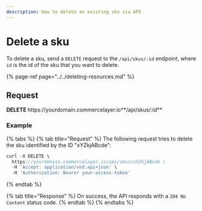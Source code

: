 ```yaml
---
description: How to delete an existing sku via API
---
```


# Delete a sku

To delete a sku, send a `DELETE` request to the `/api/skus/:id` endpoint, where `id` is the id of the sku that you want to delete.

{% page-ref page="../../deleting-resources.md" %}

## Request

**DELETE** https://<i></i>yourdomain.commercelayer.io**/api/skus/:id**

### Example

{% tabs %}
{% tab title="Request" %}
The following request tries to delete the sku identified by the ID "xYZkjABcde":

```javascript
curl -X DELETE \
  https://yourdomain.commercelayer.io/api/skus/xYZkjABcde \
  -H 'Accept: application/vnd.api+json' \
  -H 'Authorization: Bearer your-access-token'
```
{% endtab %}

{% tab title="Response" %}
On success, the API responds with a `204 No Content` status code.
{% endtab %}
{% endtabs %}
